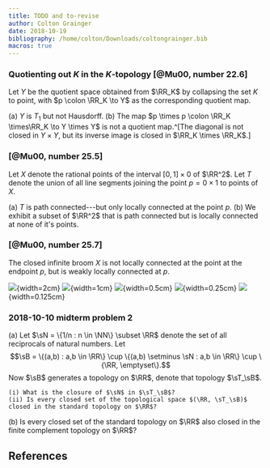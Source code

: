 ```yaml
---
title: TODO and to-revise 
author: Colton Grainger
date: 2018-10-19
bibliography: /home/colton/Downloads/coltongrainger.bib
macros: true
---
```


### Quotienting out $K$ in the $K$-topology [@Mu00, number 22.6]

Let $Y$ be the quotient space obtained from $\RR_K$ by collapsing the set $K$ to point, with $p \colon \RR_K \to Y$ as the corresponding quotient map.

(a) $Y$ is $T_1$ but not Hausdorff.
(b) The map $p \times p \colon \RR_K \times\RR_K \to Y \times Y$ is not a quotient map.^[The diagonal is not closed in $Y \times Y$, but its inverse image is closed in $\RR_K \times \RR_K$.]

### [@Mu00, number 25.5]

Let $X$ denote the rational points of the interval $[0,1]\times 0$ of $\RR^2$. Let $T$ denote the union of all line segments joining the point $p = 0 \times 1$ to points of $X$.

(a) $T$ is path connected---but only locally connected at the point $p$.
(b) We exhibit a subset of $\RR^2$ that is path connected but is locally connected at none of it's points.

### [@Mu00, number 25.7] 

The closed infinite broom $X$ is not locally connected at the point at the endpoint $p$, but is weakly locally connected at $p$.

![](https://topospaces.subwiki.org/w/images/thumb/c/c9/Closedinfinitebroom.png/350px-Closedinfinitebroom.png){width=2cm} ![](https://topospaces.subwiki.org/w/images/thumb/c/c9/Closedinfinitebroom.png/350px-Closedinfinitebroom.png){width=1cm} ![](https://topospaces.subwiki.org/w/images/thumb/c/c9/Closedinfinitebroom.png/350px-Closedinfinitebroom.png){width=0.5cm} ![](https://topospaces.subwiki.org/w/images/thumb/c/c9/Closedinfinitebroom.png/350px-Closedinfinitebroom.png){width=0.25cm} ![](https://topospaces.subwiki.org/w/images/thumb/c/c9/Closedinfinitebroom.png/350px-Closedinfinitebroom.png){width=0.125cm}

### 2018-10-10 midterm problem 2

(a) Let $\sN = \{1/n : n \in \NN\} \subset \RR$ denote the set of all reciprocals of natural numbers. Let $$\sB = \{(a,b) : a,b \in \RR\} \cup \{(a,b) \setminus \sN : a,b \in \RR\} \cup \{\RR, \emptyset\}.$$ 
Now $\sB$ generates a topology on $\RR$, denote that topology $\sT_\sB$. 

    (i) What is the closure of $\sN$ in $\sT_\sB$?
    (ii) Is every closed set of the topological space $(\RR, \sT_\sB)$ closed in the standard topology on $\RR$?

(b) Is every closed set of the standard topology on $\RR$ also closed in the finite complement topology on $\RR$?

## References
